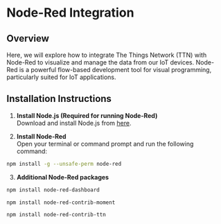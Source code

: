 # Node-Red Integration

## Overview

Here, we will explore how to integrate The Things Network (TTN) with Node-Red to visualize and manage the data from our IoT devices. Node-Red is a powerful flow-based development tool for visual programming, particularly suited for IoT applications.

## Installation Instructions

1. **Install Node.js (Required for running Node-Red)**  
   Download and install Node.js from [here](https://nodejs.org/en/).

2. **Install Node-Red**  
   Open your terminal or command prompt and run the following command:
```bash
npm install -g --unsafe-perm node-red
```
3. **Additional Node-Red packages**

```bash
npm install node-red-dashboard
```
```bash
npm install node-red-contrib-moment
```
```bash
npm install node-red-contrib-ttn
```
